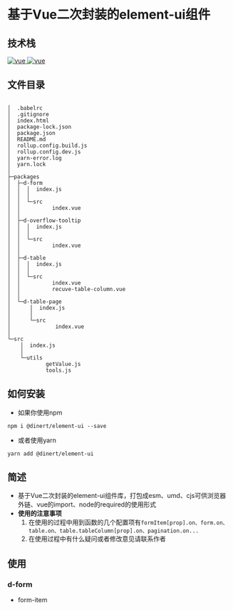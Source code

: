 # 基于Vue二次封装的element-ui组件

## 技术栈
<a href="https://github.com/vuejs/vue/tree/v2.6.14">
  <img src="https://img.shields.io/badge/vue-2.16.4-brightgreen" alt="vue">
</a>
<a href="https://element.eleme.io/#/zh-CN/component/installation">
  <img src="https://img.shields.io/badge/element--ui-2.15.8-blue" alt="vue">
</a>

## 文件目录
```

│  .babelrc
│  .gitignore
│  index.html
│  package-lock.json
│  package.json
│  README.md
│  rollup.config.build.js
│  rollup.config.dev.js
│  yarn-error.log
│  yarn.lock
│
├─packages
│  ├─d-form
│  │  │  index.js
│  │  │
│  │  └─src
│  │          index.vue
│  │
│  ├─d-overflow-tooltip
│  │  │  index.js
│  │  │
│  │  └─src
│  │          index.vue
│  │
│  ├─d-table
│  │  │  index.js
│  │  │
│  │  └─src
│  │          index.vue
│  │          recuve-table-column.vue
│  │
│  └─d-table-page
│      │  index.js
│      │
│      └─src
│              index.vue
│
└─src
    │  index.js
    │
    └─utils
            getValue.js
            tools.js
```
## 如何安装
* 如果你使用npm
```shell
npm i @dinert/element-ui --save
```
* 或者使用yarn
```shell
yarn add @dinert/element-ui
```
## 简述
* 基于Vue二次封装的element-ui组件库，打包成esm、umd、cjs可供浏览器外链、vue的import、node的required的使用形式
* <strong>使用的注意事项</strong>
  1. 在使用的过程中用到函数的几个配置项有`formItem[prop].on、form.on、table.on、table.tableColumn[prop].on、pagination.on...`
  2. 在使用过程中有什么疑问或者修改意见请联系作者

## 使用

### d-form
* form-item
```js

```

